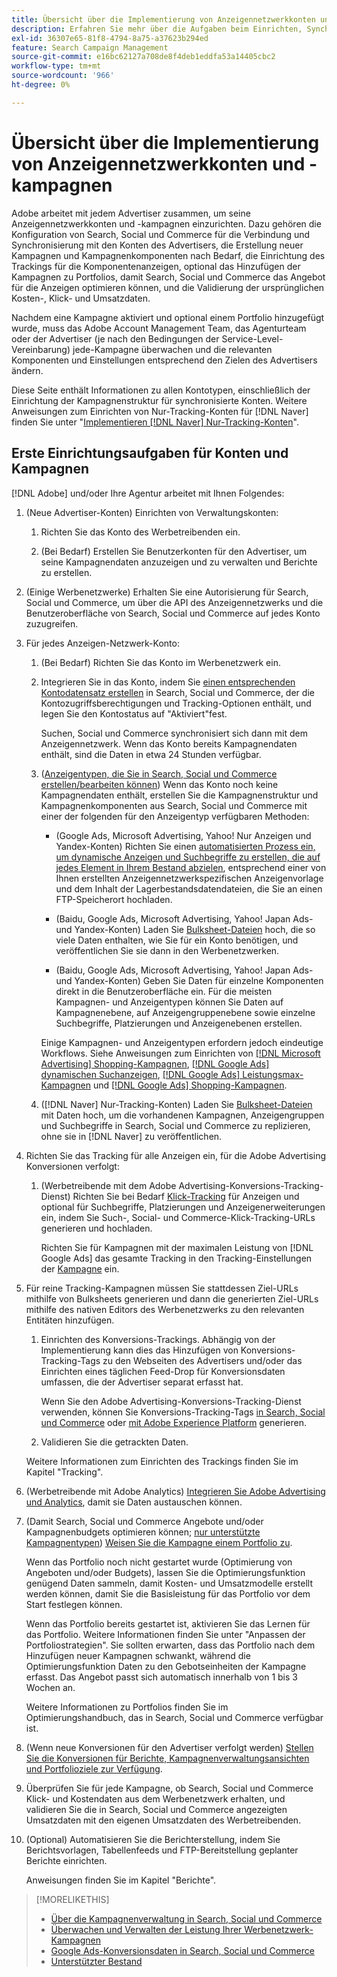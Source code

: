 ```yaml
---
title: Übersicht über die Implementierung von Anzeigennetzwerkkonten und -kampagnen
description: Erfahren Sie mehr über die Aufgaben beim Einrichten, Synchronisieren und Verwalten Ihrer Anzeigennetzwerkkonten.
exl-id: 36307e65-81f8-4794-8a75-a37623b294ed
feature: Search Campaign Management
source-git-commit: e16bc62127a708de8f4deb1eddfa53a14405cbc2
workflow-type: tm+mt
source-wordcount: '966'
ht-degree: 0%

---
```


# Übersicht über die Implementierung von Anzeigennetzwerkkonten und -kampagnen

Adobe arbeitet mit jedem Advertiser zusammen, um seine Anzeigennetzwerkkonten und -kampagnen einzurichten. Dazu gehören die Konfiguration von Search, Social und Commerce für die Verbindung und Synchronisierung mit den Konten des Advertisers, die Erstellung neuer Kampagnen und Kampagnenkomponenten nach Bedarf, die Einrichtung des Trackings für die Komponentenanzeigen, optional das Hinzufügen der Kampagnen zu Portfolios, damit Search, Social und Commerce das Angebot für die Anzeigen optimieren können, und die Validierung der ursprünglichen Kosten-, Klick- und Umsatzdaten.

Nachdem eine Kampagne aktiviert und optional einem Portfolio hinzugefügt wurde, muss das Adobe Account Management Team, das Agenturteam oder der Advertiser (je nach den Bedingungen der Service-Level-Vereinbarung) jede-Kampagne überwachen und die relevanten Komponenten und Einstellungen entsprechend den Zielen des Advertisers ändern.

Diese Seite enthält Informationen zu allen Kontotypen, einschließlich der Einrichtung der Kampagnenstruktur für synchronisierte Konten. Weitere Anweisungen zum Einrichten von Nur-Tracking-Konten für [!DNL Naver] finden Sie unter &quot;[Implementieren [!DNL Naver] Nur-Tracking-Konten](/help/search-social-commerce/campaign-management/naver-tracking-only-account-implement.md)&quot;.

## Erste Einrichtungsaufgaben für Konten und Kampagnen

[!DNL Adobe] und/oder Ihre Agentur arbeitet mit Ihnen Folgendes:

1. (Neue Advertiser-Konten) Einrichten von Verwaltungskonten:

   1. Richten Sie das Konto des Werbetreibenden ein.

   1. (Bei Bedarf) Erstellen Sie Benutzerkonten für den Advertiser, um seine Kampagnendaten anzuzeigen und zu verwalten und Berichte zu erstellen.

1. (Einige Werbenetzwerke) Erhalten Sie eine Autorisierung für Search, Social und Commerce, um über die API des Anzeigennetzwerks und die Benutzeroberfläche von Search, Social und Commerce auf jedes Konto zuzugreifen.

1. Für jedes Anzeigen-Netzwerk-Konto:

   1. (Bei Bedarf) Richten Sie das Konto im Werbenetzwerk ein.

   1. Integrieren Sie in das Konto, indem Sie [einen entsprechenden Kontodatensatz erstellen](/help/search-social-commerce/campaign-management/accounts/ad-network-account-manage.md#create-account) in Search, Social und Commerce, der die Kontozugriffsberechtigungen und Tracking-Optionen enthält, und legen Sie den Kontostatus auf &quot;Aktiviert&quot;fest.

      Suchen, Social und Commerce synchronisiert sich dann mit dem Anzeigennetzwerk. Wenn das Konto bereits Kampagnendaten enthält, sind die Daten in etwa 24 Stunden verfügbar.

   1. ([Anzeigentypen, die Sie in Search, Social und Commerce erstellen/bearbeiten können](/help/search-social-commerce/introduction/supported-inventory.md)) Wenn das Konto noch keine Kampagnendaten enthält, erstellen Sie die Kampagnenstruktur und Kampagnenkomponenten aus Search, Social und Commerce mit einer der folgenden für den Anzeigentyp verfügbaren Methoden:

      * (Google Ads, Microsoft Advertising, Yahoo! Nur Anzeigen und Yandex-Konten) Richten Sie einen [automatisierten Prozess ein, um dynamische Anzeigen und Suchbegriffe zu erstellen, die auf jedes Element in Ihrem Bestand abzielen](/help/search-social-commerce/campaign-management/inventory-feeds/inventory-feeds-about.md), entsprechend einer von Ihnen erstellten Anzeigennetzwerkspezifischen Anzeigenvorlage und dem Inhalt der Lagerbestandsdatendateien, die Sie an einen FTP-Speicherort hochladen.

      * (Baidu, Google Ads, Microsoft Advertising, Yahoo! Japan Ads- und Yandex-Konten) Laden Sie [Bulksheet-Dateien](/help/search-social-commerce/campaign-management/bulksheets/bulksheet-about.md) hoch, die so viele Daten enthalten, wie Sie für ein Konto benötigen, und veröffentlichen Sie sie dann in den Werbenetzwerken.

      * (Baidu, Google Ads, Microsoft Advertising, Yahoo! Japan Ads- und Yandex-Konten) Geben Sie Daten für einzelne Komponenten direkt in die Benutzeroberfläche ein. Für die meisten Kampagnen- und Anzeigentypen können Sie Daten auf Kampagnenebene, auf Anzeigengruppenebene sowie einzelne Suchbegriffe, Platzierungen und Anzeigenebenen erstellen.

      Einige Kampagnen- und Anzeigentypen erfordern jedoch eindeutige Workflows. Siehe Anweisungen zum Einrichten von [[!DNL Microsoft Advertising] Shopping-Kampagnen](/help/search-social-commerce/campaign-management/special-campaign-types/microsoft-shopping-campaigns.md), [[!DNL Google Ads] dynamischen Suchanzeigen](/help/search-social-commerce/campaign-management/special-campaign-types/google-dynamic-search-ads.md), [[!DNL Google Ads] Leistungsmax-Kampagnen](/help/search-social-commerce/campaign-management/special-campaign-types/google-performance-max-campaigns.md) und [[!DNL Google Ads] Shopping-Kampagnen](/help/search-social-commerce/campaign-management/special-campaign-types/google-shopping-campaigns.md).

   1. ([!DNL Naver] Nur-Tracking-Konten) Laden Sie [Bulksheet-Dateien](/help/search-social-commerce/campaign-management/bulksheets/bulksheet-about.md) mit Daten hoch, um die vorhandenen Kampagnen, Anzeigengruppen und Suchbegriffe in Search, Social und Commerce zu replizieren, ohne sie in [!DNL Naver] zu veröffentlichen.

1. Richten Sie das Tracking für alle Anzeigen ein, für die Adobe Advertising Konversionen verfolgt:

   1. (Werbetreibende mit dem Adobe Advertising-Konversions-Tracking-Dienst) Richten Sie bei Bedarf [Klick-Tracking](/help/search-social-commerce/tracking/click-tracking-ways-to-generate.md) für Anzeigen und optional für Suchbegriffe, Platzierungen und Anzeigenerweiterungen ein, indem Sie Such-, Social- und Commerce-Klick-Tracking-URLs generieren und hochladen.

      Richten Sie für Kampagnen mit der maximalen Leistung von [!DNL Google Ads] das gesamte Tracking in den Tracking-Einstellungen der [Kampagne](/help/search-social-commerce/campaign-management/campaigns/campaign-settings-google.md) ein.

1. Für reine Tracking-Kampagnen müssen Sie stattdessen Ziel-URLs mithilfe von Bulksheets generieren und dann die generierten Ziel-URLs mithilfe des nativen Editors des Werbenetzwerks zu den relevanten Entitäten hinzufügen.

   1. Einrichten des Konversions-Trackings. Abhängig von der Implementierung kann dies das Hinzufügen von Konversions-Tracking-Tags zu den Webseiten des Advertisers und/oder das Einrichten eines täglichen Feed-Drop für Konversionsdaten umfassen, die der Advertiser separat erfasst hat.

      Wenn Sie den Adobe Advertising-Konversions-Tracking-Dienst verwenden, können Sie Konversions-Tracking-Tags [in Search, Social und Commerce](/help/search-social-commerce/tools/conversion-tag-generate.md) oder [mit Adobe Experience Platform](https://experienceleague.adobe.com/docs/experience-platform/destinations/catalog/advertising/adobe-advertising-cloud.html) generieren.

   1. Validieren Sie die getrackten Daten.

   Weitere Informationen zum Einrichten des Trackings finden Sie im Kapitel &quot;Tracking&quot;.

1. (Werbetreibende mit Adobe Analytics) [Integrieren Sie Adobe Advertising und Analytics](https://experienceleague.adobe.com/docs/advertising/integrations/analytics/overview.html), damit sie Daten austauschen können.

1. (Damit Search, Social und Commerce Angebote und/oder Kampagnenbudgets optimieren können; [nur unterstützte Kampagnentypen](/help/search-social-commerce/introduction/supported-inventory.md)) [Weisen Sie die Kampagne einem Portfolio zu](/help/search-social-commerce/campaign-management/campaign-assign-to-portfolio.md).

   Wenn das Portfolio noch nicht gestartet wurde (Optimierung von Angeboten und/oder Budgets), lassen Sie die Optimierungsfunktion genügend Daten sammeln, damit Kosten- und Umsatzmodelle erstellt werden können, damit Sie die Basisleistung für das Portfolio vor dem Start festlegen können.

   Wenn das Portfolio bereits gestartet ist, aktivieren Sie das Lernen für das Portfolio. Weitere Informationen finden Sie unter &quot;Anpassen der Portfoliostrategien&quot;. Sie sollten erwarten, dass das Portfolio nach dem Hinzufügen neuer Kampagnen schwankt, während die Optimierungsfunktion Daten zu den Gebotseinheiten der Kampagne erfasst. Das Angebot passt sich automatisch innerhalb von 1 bis 3 Wochen an.

   Weitere Informationen zu Portfolios finden Sie im Optimierungshandbuch, das in Search, Social und Commerce verfügbar ist.<!-- verify convention for referencing Optimization Guide here -->

1. (Wenn neue Konversionen für den Advertiser verfolgt werden) [Stellen Sie die Konversionen für Berichte, Kampagnenverwaltungsansichten und Portfolioziele zur Verfügung](/help/search-social-commerce/admin/conversion-metrics/conversion-metric-about.md).

1. Überprüfen Sie für jede Kampagne, ob Search, Social und Commerce Klick- und Kostendaten aus dem Werbenetzwerk erhalten, und validieren Sie die in Search, Social und Commerce angezeigten Umsatzdaten mit den eigenen Umsatzdaten des Werbetreibenden.

1. (Optional) Automatisieren Sie die Berichterstellung, indem Sie Berichtsvorlagen, Tabellenfeeds und FTP-Bereitstellung geplanter Berichte einrichten.

   Anweisungen finden Sie im Kapitel &quot;Berichte&quot;.

>[!MORELIKETHIS]
>
>* [Über die Kampagnenverwaltung in Search, Social und Commerce](campaign-management-about.md)
>* [Überwachen und Verwalten der Leistung Ihrer Werbenetzwerk-Kampagnen](monitor-performance-campaigns.md)
>* [Google Ads-Konversionsdaten in Search, Social und Commerce](google-conversion-data.md)
>* [Unterstützter Bestand](/help/search-social-commerce/introduction/supported-inventory.md)
